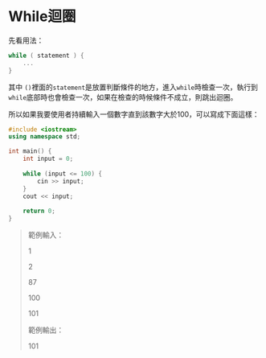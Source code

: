 # While迴圈

先看用法：

```cpp
while ( statement ) {
    ...
}
```

其中 `()`裡面的`statement`是放置判斷條件的地方，進入`while`時檢查一次，執行到`while`底部時也會檢查一次，如果在檢查的時候條件不成立，則跳出迴圈。

所以如果我要使用者持續輸入一個數字直到該數字大於100，可以寫成下面這樣：

```cpp
#include <iostream>
using namespace std;

int main() {
    int input = 0;
    
    while (input <= 100) {
        cin >> input;
    }
    cout << input;
    
    return 0;
}
```

> 範例輸入：
>
> 1
>
> 2
>
> 87
>
> 100
>
> 101
>
> 範例輸出：
>
> 101

